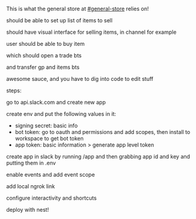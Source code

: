 This is what the general store at [#general-store]() relies on!

should be able to set up list of items to sell

should have visual interface for selling items, in channel for example

user should be able to buy item 

which should open a trade bts

and transfer gp and items bts

awesome sauce, and you have to dig into code to edit stuff

steps: 

go to api.slack.com and create new app

create env and put the following values in it:

* signing secret: basic info
* bot token: go to oauth and permissions and add scopes, then install to workspace to get bot token
* app token: basic information > generate app level token

create app in slack by running /app and then grabbing app id and key and putting them in .env

enable events and add event scope

add local ngrok link

configure interactivity and shortcuts

deploy with nest!